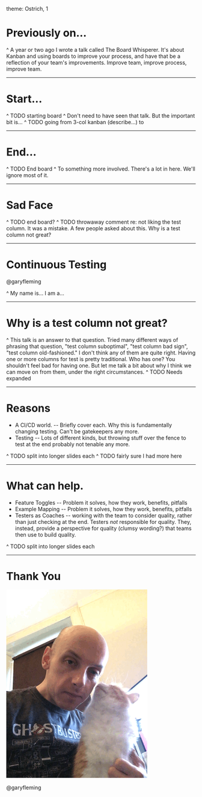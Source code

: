 theme: Ostrich, 1

# Previously on...

^ A year or two ago I wrote a talk called The Board Whisperer. It's about Kanban and using boards to improve your process, and have that be a reflection of your team's improvements. Improve team, improve process, improve team.

---

# Start...

^ TODO starting board
^ Don't need to have seen that talk. But the important bit is...
^ TODO going from 3-col kanban (describe...) to

---

# End...

^ TODO End board
^ To something more involved. There's a lot in here. We'll ignore most of it.


---

# Sad Face

^ TODO end board?
^ TODO throwaway comment re: not liking the test column. It was a mistake. A few people asked about this. Why is a test column not great?


---

# Continuous Testing

@garyfleming

^ My name is... I am a...

---

# Why is a test column not great?

^ This talk is an answer to that question. Tried many different ways of phrasing that question, "test column suboptimal", "test column bad sign", "test column old-fashioned." I don't think any of them are quite right. Having one or more columns for test is pretty traditional. Who has one? You shouldn't feel bad for having one. But let me talk a bit about why I think we can move on from them, under the right circumstances.
^ TODO Needs expanded

---

# Reasons

* A CI/CD world. -- Briefly cover each. Why this is fundamentally changing testing. Can't be gatekeepers any more.
* Testing -- Lots of different kinds, but throwing stuff over the fence to test at the end probably not tenable any more.

^ TODO split into longer slides each
^ TODO fairly sure I had more here

---

# What can help.

* Feature Toggles -- Problem it solves, how they work, benefits, pitfalls
* Example Mapping -- Problem it solves, how they work, benefits, pitfalls
* Testers as Coaches -- working with the team to consider quality, rather than just checking at the end. Testers *not* responsible for quality. They, instead, provide a perspective for quality (clumsy wording?) that teams then use to build quality.

^ TODO split into longer slides each

---

# Thank You

![inline](images/cat3.gif)

@garyfleming
